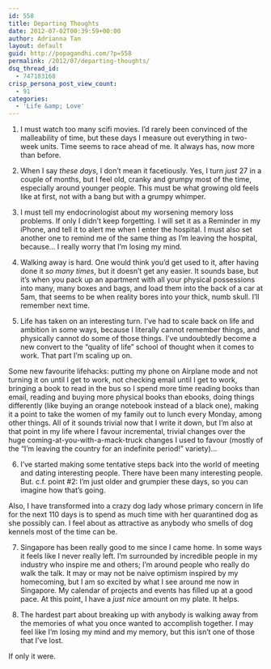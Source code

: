 ```yaml
---
id: 558
title: Departing Thoughts
date: 2012-07-02T00:39:59+00:00
author: Adrianna Tan
layout: default
guid: http://popagandhi.com/?p=558
permalink: /2012/07/departing-thoughts/
dsq_thread_id:
  - 747183168
crisp_persona_post_view_count:
  - 91
categories:
  - 'Life &amp; Love'
---
```

1. I must watch too many scifi movies. I&#8217;d rarely been convinced of the malleability of time, but these days I measure out everything in two-week units. Time seems to race ahead of me. It always has, now more than before.

2. When I say _these days_, I don&#8217;t mean it facetiously. Yes, I turn _just_ 27 in a couple of months, but I feel old, cranky and grumpy most of the time, especially around younger people. This must be what growing old feels like at first, not with a bang but with a grumpy whimper.

3. I must tell my endocrinologist about my worsening memory loss problems. If only I didn&#8217;t keep forgetting. I will set it as a Reminder in my iPhone, and tell it to alert me when I enter the hospital. I must also set another one to remind me of the same thing as I&#8217;m leaving the hospital, because… I really worry that I&#8217;m losing my mind.

4. Walking away is hard. One would think you&#8217;d get used to it, after having done it _so many times_, but it doesn&#8217;t get any easier. It sounds base, but it&#8217;s when you pack up an apartment with all your physical possessions into many, many boxes and bags, and load them into the back of a car at 5am, that seems to be when reality bores into your thick, numb skull. I&#8217;ll remember next time.

5. Life has taken on an interesting turn. I&#8217;ve had to scale back on life and ambition in some ways, because I literally cannot remember things, and physically cannot do some of those things. I&#8217;ve undoubtedly become a new convert to the &#8220;quality of life&#8221; school of thought when it comes to work. That part I&#8217;m scaling up on.

Some new favourite lifehacks: putting my phone on Airplane mode and not turning it on until I get to work, not checking email until I get to work, bringing a book to read in the bus so I spend more time reading books than email, reading and buying more physical books than ebooks, doing things differently (like buying an orange notebook instead of a black one), making it a point to take the women of my family out to lunch every Monday, among other things. All of it sounds trivial now that I write it down, but I&#8217;m also at that point in my life where I favour incremental, trivial changes over the huge coming-at-you-with-a-mack-truck changes I used to favour (mostly of the &#8220;I&#8217;m leaving the country for an indefinite period!&#8221; variety)…

6. I&#8217;ve started making some tentative steps back into the world of meeting and dating interesting people. There have been many interesting people. But. c.f. point #2: I&#8217;m just older and grumpier these days, so you can imagine how that&#8217;s going.

Also, I have transformed into a crazy dog lady whose primary concern in life for the next 110 days is to spend as much time with her quarantined dog as she possibly can. I feel about as attractive as anybody who smells of dog kennels most of the time can be.

7. Singapore has been really good to me since I came home. In some ways it feels like I never really left. I&#8217;m surrounded by incredible people in my industry who inspire me and others; I&#8217;m around people who really do walk the talk. It may or may not be naive optimism inspired by my homecoming, but I am so excited by what I see around me now in Singapore. My calendar of projects and events has filled up at a good pace. At this point, I have a _just nice_ amount on my plate. It helps.

8. The hardest part about breaking up with anybody is walking away from the memories of what you once wanted to accomplish together. I may feel like I&#8217;m losing my mind and my memory, but this isn&#8217;t one of those that I&#8217;ve lost.

If only it were.
